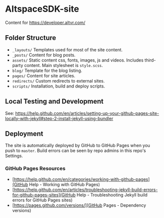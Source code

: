# AltspaceSDK-site
Content for https://developer.altvr.com/

## Folder Structure
- `_layouts/`
	Templates used for most of the site content.
- `_posts/`
	Content for blog posts.
- `assets/`
	Static content css, fonts, images, js and videos. Includes third-party content. Main stylesheet is `style.scss`.
- `blog/`
	Template for the blog listing.
- `pages/`
	Content for site articles.
- `redirects/`
	Custom redirects to external sites.
- `scripts/`
	Installation, build and deploy scripts.

## Local Testing and Development

See: https://help.github.com/en/articles/setting-up-your-github-pages-site-locally-with-jekyll#step-2-install-jekyll-using-bundler

## Deployment
The site is automatically deployed by GitHub to GitHub Pages when you push to `master`. Build errors can be seen by repo admins in this repo's Settings.

### GitHub Pages Resources

* [https://help.github.com/en/categories/working-with-github-pages](GitHub Help - Working with GitHub Pages)
* [https://help.github.com/en/articles/troubleshooting-jekyll-build-errors-for-github-pages-sites](GitHub Help - Troubleshooting Jekyll build errors for GitHub Pages sites)
* [https://pages.github.com/versions/](GitHub Pages - Dependency versions)